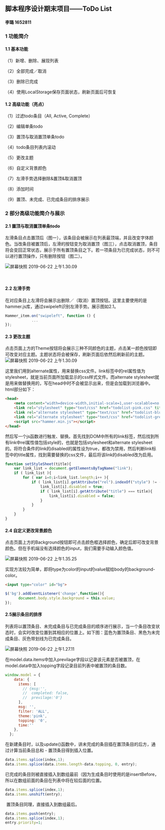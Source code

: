 ## 脚本程序设计期末项目——ToDo List

#### 李璐 1652811



### 1 功能简介

#### 1.1 基本功能

（1）新增、删除、展现列表

（2）全部完成／取消

（3）删除已完成

（4）使用LocalStorage保存页面状态，刷新页面后可恢复

#### 1.2 高级功能（亮点）

（1）过滤todo条目（All, Active, Complete）

（2）编辑单条todo

（3）置顶与取消置顶单条todo

（4）todo条目列表内滚动

（5）更改主题

（6）自定义背景颜色

（7）左滑手势选择删除&置顶&取消置顶

（8）添加时间

（9）置顶、未完成、已完成条目的排序展示



### 2 部分高级功能简介与展示

#### 2.1 置顶与取消置顶单条todo

​	左滑条目点击置顶后（图一），该条目会被展示在列表最顶端，并且改变字体颜色。当改条目被置顶后，左滑的按钮变为取消置顶（图三），点击取消置顶，条目将会变回正常状态，展示于所有置顶条目之下。若一项条目为已完成状态，则不可以进行置顶操作，只有删除按钮（图二）。

![屏幕快照 2019-06-22 上午1.30.09](https://github.com/lululu016/Web-Programming/raw/master/assets/%E5%B1%8F%E5%B9%95%E5%BF%AB%E7%85%A7%202019-06-22%20%E4%B8%8A%E5%8D%881.30.09.png)

​	

#### 2.2 左滑手势

​	在对应条目上左滑将会展示出删除／（取消）置顶按钮。这里主要使用的是hammer.js库，通过swipeleft识别左滑手势。展示图如2.1。

```js
Hammer_item.on("swipeleft", function () {
            ...
});
```



#### 2.3 更改主题

​	点击页面上方的Theme按钮将会展示三种不同颜色的主题，点击某一颜色按钮即可改变对应主题。主题状态将会被保存，刷新页面后依然后刷新前的主题。![屏幕快照 2019-06-22 上午1.30.09](https://github.com/lululu016/Web-Programming/raw/master/assets/%E5%B1%8F%E5%B9%95%E5%BF%AB%E7%85%A7%202019-06-22%20%E4%B8%8A%E5%8D%881.17.19.png)

​	这里我们用到alternate属性，用来替换css文件。link标签中的rel属性值为stylesheet，就是当前页面所加载显示的css样式文件。而alternate stylesheet就是用来做替换用的，写在head中时不会被显示出来，但是会加载到浏览器中。html部分如下：

```html
<head>
    <meta content="width=device-width,initial-scale=1,user-scalable=no,maximum-scale=1" name="viewport"/>
    <link rel="stylesheet" type="text/css" href="todolist-pink.css" title="pink">
    <link rel="alternate stylesheet" type="text/css" href="todolist-blue.css" title="blue">
    <link rel="alternate stylesheet" type="text/css" href="todolist-green.css" title="green">
    <script src="hammer.min.js"></script>
</head>
```

​	然后写一个js函数进行触发、替换。首先找到DOM中所有的link标签，然后找到所有link中rel属性值包括style的，也就是包括stylesheet和alternate stylesheet的。将符合条件的link的disabled的属性设为true，都改为禁用，然后判断link标签中的title属性，找到需要替换的css文件，最后将该link的disabled改为启用。

```js
function setStyleSheet(title){  
    var link_list = document.getElementsByTagName("link");
    if ( link_list ){
        for ( var i=0;i<link_list.length;i++ ){
            if ( link_list[i].getAttribute("rel").indexOf("style") != -1 ){
                link_list[i].disabled = true;
                if ( link_list[i].getAttribute("title") === title){
                    link_list[i].disabled = false;
                }
            }
        }
    }
}
```



#### 2.4 自定义更改背景颜色

​	点击页面上方的Background按钮即可点击颜色框选择颜色，确定后即可改变背景颜色。但在手机端没有选择颜色的input，我们需要手动输入颜色值。

![屏幕快照 2019-06-22 上午1.35.25](https://github.com/lululu016/Web-Programming/raw/master/assets/%E5%B1%8F%E5%B9%95%E5%BF%AB%E7%85%A7%202019-06-22%20%E4%B8%8A%E5%8D%881.35.25.png)

​	实现方法较为简单，即将type为color的input的value赋给body的background-color。

```html
<input type="color" id="bg">
```

```js
$('bg').addEventListener('change',function(){
      document.body.style.background = this.value;
});           
```



#### 2.5展示条目的排序

​	列表将以置顶条目、未完成条目与已完成条目的顺序进行展示，当一个条目改变状态时，会实时改变位置到其相应的位置上。如下图：蓝色为置顶条目、黑色为未完成条目、灰色带划线为已完成条目。

![屏幕快照 2019-06-22 上午1.27.11](https://github.com/lululu016/Web-Programming/raw/master/assets/%E5%B1%8F%E5%B9%95%E5%BF%AB%E7%85%A7%202019-06-22%20%E4%B8%8A%E5%8D%881.27.11.png)

​	在model.data.items中加入previlage字段以记录该元素是否被置顶，在model.data中加入topping字段记录目前列表中被置顶的条目数。

```js
window.model = {
    data: {
      items: [
        // {msg:'', 
        //  completed: false,
        //  previlage:'0'}
      ],
      msg: '',
      filter: 'ALL',
      theme:'pink',
      topping: '0',
      time:''
    },
  };
```

​	在新建条目时，以及update()函数中，讲未完成的条目插在置顶条目的后方，通过计算当前条目总和 - 置顶条目得到插入位置。

```js
data.items.splice(index,1);
data.items.splice(data.items.length-data.topping, 0, entry);
```

​	已完成的条目则被直接插入到数组最前（因为生成条目时使用的是insertBefore，所以在数组前面的条目在列表中将在较后面的位置。

```javascript
data.items.splice(index,1);
data.items.unshift(entry);
```

​	置顶条目同理，直接插入到数组最后。

```js
data.items.push(entry);
data.items.splice(index,1);
entry.priority=1;
```



#### 
